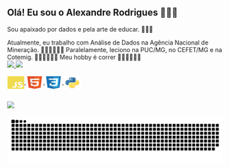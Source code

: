 ## Olá! Eu sou o Alexandre Rodrigues 👋👋👋

<p> Sou apaixado por dados e pela arte de educar. 💓💓💓 </p>
Atualmente, eu trabalho com Análise de Dados na Agência Nacional de Mineração. 🕵️‍♂️🕵️‍♂️🕵️‍♂️
Paralelamente, leciono na PUC/MG, no CEFET/MG e na Cotemig. 👨‍🏫👨‍🏫👨‍🏫
Meu hobby é correr 🏃‍♂️🏃‍♂️🏃‍♂️


 <div>
  <a href="https://github.com/alexandrerodrigues2311">
  <img height="180em" src="https://github-readme-stats.vercel.app/api?username=alexandrerodrigues2311&show_icons=true&theme=dracula&include_all_commits=true&count_private=true"/>
  <img height="180em" src="https://github-readme-stats.vercel.app/api/top-langs/?username=alexandrerodrigues2311&layout=compact&langs_count=7&theme=dracula"/>
</div>
<div style="display: inline_block"><br>
  <img align="center" alt="Alexandre-Js" height="30" width="40" src="https://raw.githubusercontent.com/devicons/devicon/master/icons/javascript/javascript-plain.svg">
  <img align="center" alt="Alexandre-HTML" height="30" width="40" src="https://raw.githubusercontent.com/devicons/devicon/master/icons/html5/html5-original.svg">
  <img align="center" alt="Alexandre-CSS" height="30" width="40" src="https://raw.githubusercontent.com/devicons/devicon/master/icons/css3/css3-original.svg">
  <img align="center" alt="Alexandre-Python" height="30" width="40" src="https://raw.githubusercontent.com/devicons/devicon/master/icons/python/python-original.svg">
</div>
  
  ##
 
<div> 
 <a href="https://www.linkedin.com/in/alexandrerodrigues-dataanalyst/" target="_blank"><img src="https://img.shields.io/badge/-LinkedIn-%230077B5?style=for-the-badge&logo=linkedin&logoColor=white" target="_blank"></a> 
 
  ![Snake animation](https://github.com/alexandrerodrigues2311/alexandrerodrigues2311/blob/output/github-contribution-grid-snake.svg)
 
</div>

